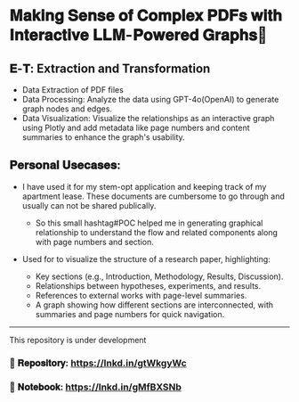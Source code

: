 # 𝐌𝐚𝐤𝐢𝐧𝐠 𝐒𝐞𝐧𝐬𝐞 𝐨𝐟 𝐂𝐨𝐦𝐩𝐥𝐞𝐱 𝐏𝐃𝐅𝐬 𝐰𝐢𝐭𝐡 𝐈𝐧𝐭𝐞𝐫𝐚𝐜𝐭𝐢𝐯𝐞 𝐋𝐋𝐌-𝐏𝐨𝐰𝐞𝐫𝐞𝐝 𝐆𝐫𝐚𝐩𝐡𝐬🚀
 
## 𝐄-𝐓: Extraction and Transformation
  - Data Extraction of PDF files
  - Data Processing: Analyze the data using GPT-4o(OpenAI) to generate graph nodes and edges.
  - Data Visualization: Visualize the relationships as an interactive graph using Plotly and add metadata like page numbers and content summaries to enhance the graph's usability.

## 𝐏𝐞𝐫𝐬𝐨𝐧𝐚𝐥 𝐔𝐬𝐞𝐜𝐚𝐬𝐞𝐬:
  - I have used it for my stem-opt application and keeping track of my apartment lease. These documents are cumbersome to go through and usually can not be shared publically. 
     - So this small hashtag#POC helped me in generating graphical relationship to understand the flow and related components along with page numbers and section.

  - Used for to visualize the structure of a research paper, highlighting: 
     - Key sections (e.g., Introduction, Methodology, Results, Discussion).
     - Relationships between hypotheses, experiments, and results.
     - References to external works with page-level summaries.
     - A graph showing how different sections are interconnected, with summaries and page numbers for quick navigation.

---
This repository is under development
### 🔗 𝐑𝐞𝐩𝐨𝐬𝐢𝐭𝐨𝐫𝐲: https://lnkd.in/gtWkgyWc
### 🔗 𝐍𝐨𝐭𝐞𝐛𝐨𝐨𝐤: https://lnkd.in/gMfBXSNb